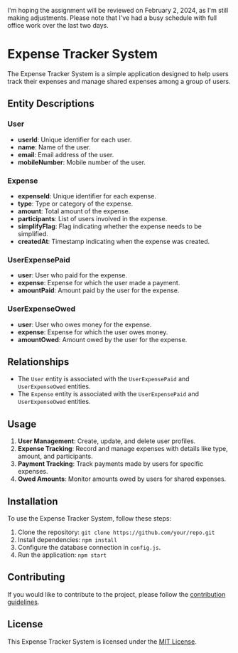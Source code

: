 I'm hoping the assignment will be reviewed on February 2, 2024, as I'm still making adjustments. Please note that I've had a busy schedule with full office work over the last two days.

# Expense Tracker System

The Expense Tracker System is a simple application designed to help users track their expenses and manage shared expenses among a group of users.

## Entity Descriptions

### User

- **userId**: Unique identifier for each user.
- **name**: Name of the user.
- **email**: Email address of the user.
- **mobileNumber**: Mobile number of the user.

### Expense

- **expenseId**: Unique identifier for each expense.
- **type**: Type or category of the expense.
- **amount**: Total amount of the expense.
- **participants**: List of users involved in the expense.
- **simplifyFlag**: Flag indicating whether the expense needs to be simplified.
- **createdAt**: Timestamp indicating when the expense was created.

### UserExpensePaid

- **user**: User who paid for the expense.
- **expense**: Expense for which the user made a payment.
- **amountPaid**: Amount paid by the user for the expense.

### UserExpenseOwed

- **user**: User who owes money for the expense.
- **expense**: Expense for which the user owes money.
- **amountOwed**: Amount owed by the user for the expense.

## Relationships

- The `User` entity is associated with the `UserExpensePaid` and `UserExpenseOwed` entities.
- The `Expense` entity is associated with the `UserExpensePaid` and `UserExpenseOwed` entities.

## Usage

1. **User Management**: Create, update, and delete user profiles.
2. **Expense Tracking**: Record and manage expenses with details like type, amount, and participants.
3. **Payment Tracking**: Track payments made by users for specific expenses.
4. **Owed Amounts**: Monitor amounts owed by users for shared expenses.

## Installation

To use the Expense Tracker System, follow these steps:

1. Clone the repository: `git clone https://github.com/your/repo.git`
2. Install dependencies: `npm install`
3. Configure the database connection in `config.js`.
4. Run the application: `npm start`

## Contributing

If you would like to contribute to the project, please follow the [contribution guidelines](CONTRIBUTING.md).

## License

This Expense Tracker System is licensed under the [MIT License](LICENSE).
